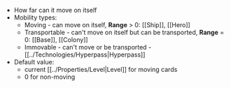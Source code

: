 - How far can it move on itself
- Mobility types:
	- Moving - can move on itself, **Range** > 0: [[Ship]], [[Hero]]
	- Transportable - can't move on itself but can be transported, **Range** = 0: [[Base]], [[Colony]]
	- Immovable - can't move or be transported - [[../Technologies/Hyperpass|Hyperpass]]
- Default value:
	- current [[../Properties/Level|Level]] for moving cards
	- 0 for non-moving
